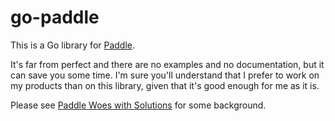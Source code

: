 # go-paddle
This is a Go library for [Paddle](https://paddle.com).

It's far from perfect and there are no examples and no documentation, but it can save you some time.
I'm sure you'll understand that I prefer to work on my products than on this library, given that it's good enough for me as it is.

Please see [Paddle Woes with Solutions](https://jasminek.net/blog/post/paddle-problems/) for some background.
